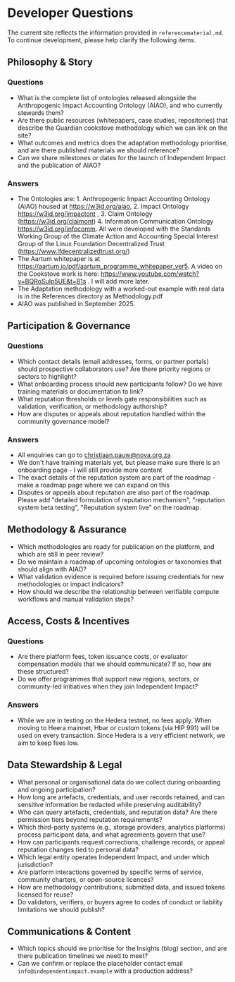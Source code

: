 # Developer Questions

The current site reflects the information provided in `referencematerial.md`. To continue development, please help clarify the following items.

## Philosophy & Story

### Questions
- What is the complete list of ontologies released alongside the Anthropogenic Impact Accounting Ontology (AIAO), and who currently stewards them?
- Are there public resources (whitepapers, case studies, repositories) that describe the Guardian cookstove methodology which we can link on the site?
- What outcomes and metrics does the adaptation methodology prioritise, and are there published materials we should reference?
- Can we share milestones or dates for the launch of Independent Impact and the publication of AIAO?

### Answers

- The Ontologies are: 1. Anthropogenic Impact Accounting Ontology (AIAO) housed at https://w3id.org/aiao, 2. Impact Ontology https://w3id.org/impactont , 3. Claim Ontology (https://w3id.org/claimont) 4. Information Communication Ontology https://w3id.org/infocomm. All were developed with the Standards Working Group of the Climate Action and Accounting Special Interest Group of the Linux Foundation Decentralized Trust (https://www.lfdecentralizedtrust.org/)
- The Aartum whitepaper is at https://aartum.io/pdf/aartum_programme_whitepaper_ver5. A video on the Cookstove work is here: https://www.youtube.com/watch?v=BQRoSuIp5UE&t=81s . I will add more later. 
- The Adaptation methodology with a worked-out example with real data is in the References directory as Methodology.pdf
- AIAO was published in September 2025. 
  

## Participation & Governance

### Questions
- Which contact details (email addresses, forms, or partner portals) should prospective collaborators use? Are there priority regions or sectors to highlight?
- What onboarding process should new participants follow? Do we have training materials or documentation to link?
- What reputation thresholds or levels gate responsibilities such as validation, verification, or methodology authorship?
- How are disputes or appeals about reputation handled within the community governance model?

### Answers
- All enquiries can go to christiaan.pauw@nova.org.za
- We don't have training materials yet, but please make sure there is an onboarding page - I will still provide more content
- The exact details of the reputation system are part of the roadmap - make a roadmap page where we can expand on this
- Disputes or appeals about reputation are also part of the roadmap. Please add "detailed formulation of reputation mechanism", "reputation system beta testing", "Reputation system live" on the roadmap. 


## Methodology & Assurance
- Which methodologies are ready for publication on the platform, and which are still in peer review?
- Do we maintain a roadmap of upcoming ontologies or taxonomies that should align with AIAO?
- What validation evidence is required before issuing credentials for new methodologies or impact indicators?
- How should we describe the relationship between verifiable compute workflows and manual validation steps?



## Access, Costs & Incentives
### Questions
- Are there platform fees, token issuance costs, or evaluator compensation models that we should communicate? If so, how are these structured?
- Do we offer programmes that support new regions, sectors, or community-led initiatives when they join Independent Impact?

### Answers
- While we are in testing on the Hedera testnet, no fees apply. When moving to Heera mainnet, Hbar or custom tokens (via HIP 991) will be used on every transaction. Since Hedera is a very efficient network, we aim to keep fees low. 


## Data Stewardship & Legal
- What personal or organisational data do we collect during onboarding and ongoing participation?
- How long are artefacts, credentials, and user records retained, and can sensitive information be redacted while preserving auditability?
- Who can query artefacts, credentials, and reputation data? Are there permission tiers beyond reputation requirements?
- Which third-party systems (e.g., storage providers, analytics platforms) process participant data, and what agreements govern that use?
- How can participants request corrections, challenge records, or appeal reputation changes tied to personal data?
- Which legal entity operates Independent Impact, and under which jurisdiction?
- Are platform interactions governed by specific terms of service, community charters, or open-source licences?
- How are methodology contributions, submitted data, and issued tokens licensed for reuse?
- Do validators, verifiers, or buyers agree to codes of conduct or liability limitations we should publish?

## Communications & Content
- Which topics should we prioritise for the Insights (blog) section, and are there publication timelines we need to meet?
- Can we confirm or replace the placeholder contact email `info@independentimpact.example` with a production address?

